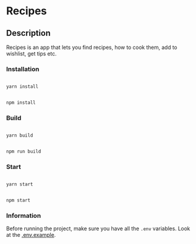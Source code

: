 # Recipes

## Description

Recipes is an app that lets you find recipes, how to cook them, add to wishlist, get tips etc.

### Installation

```bash

yarn install

```

```bash

npm install

```

### Build

```bash

yarn build

```

```bash

npm run build

```

### Start

```bash

yarn start

```

```bash

npm start

```

### Information

Before running the project, make sure you have all the `.env` variables. Look at the [.env.example](/.env.example).
